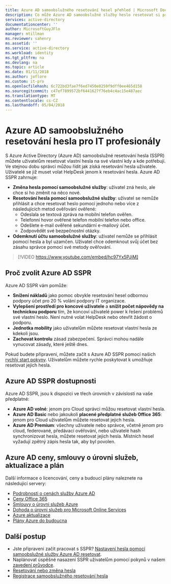 ```yaml
---
title: Azure AD samoobslužného resetování hesel přehled | Microsoft Docs
description: Co může Azure AD samoobslužné služby heslo resetovat si pro vaši organizaci?
services: active-directory
documentationcenter: ''
author: MicrosoftGuyJFlo
manager: mtillman
ms.reviewer: sahenry
ms.assetid: ''
ms.service: active-directory
ms.workload: identity
ms.tgt_pltfrm: na
ms.devlang: na
ms.topic: article
ms.date: 01/11/2018
ms.author: joflore
ms.custom: it-pro
ms.openlocfilehash: 6c722bd3fae7f6ed7450e0259f9dff0ee465d158
ms.sourcegitcommit: c47ef7899572bf6441627f76eb4c4ac15e487aec
ms.translationtype: MT
ms.contentlocale: cs-CZ
ms.lasthandoff: 05/04/2018
---
```

# <a name="azure-ad-self-service-password-reset-for-the-it-professional"></a>Azure AD samoobslužného resetování hesla pro IT profesionály

S Azure Active Directory (Azure AD) samoobslužné resetování hesla (SSPR) můžete uživatelům resetovat vlastní hesla na své vlastní kdy a kde potřebují. Ve stejnou dobu správci můžou řídit jak získá resetování hesla uživatele. Uživatelé se již muset volat HelpDesk jenom k resetování hesla. Azure AD SSPR zahrnuje:

* **Změna hesla pomocí samoobslužné služby**: uživatel zná heslo, ale chce si ho změnit na něco nové.
* **Resetování hesla pomocí samoobslužné služby**: uživatel se nemůže přihlásit a chce resetovat heslo pomocí jednoho nebo více z následujících metod ověřování ověřené:
   * Odeslala se textová zpráva na mobilní telefon ověřen.
   * Telefonní hovor ověřené telefon mobilní telefon nebo office.
   * Odešlete e-mail ověřené sekundární e-mailový účet.
   * Zodpovědět své bezpečnostní otázky.
* **Odemknutí účtu samoobslužné služby**: uživatel nemůže se přihlásit pomocí hesla a byl uzamčen. Uživatel chce odemknout svůj účet bez zásahu správce pomocí své metody ověřování.

> [!VIDEO https://www.youtube.com/embed/hc97Yx5PJiM]

## <a name="why-choose-azure-ad-sspr"></a>Proč zvolit Azure AD SSPR

Azure AD SSPR vám pomůže:

* **Snížení nákladů** jako pomoc obvykle resetování hesel odbornou podpory účet pro 20 % volání podpory IT organizace. 
* **Vylepšení prostředí pro koncové uživatele** a **snížit počet nápovědy na technickou podporu** tím, že koncoví uživatelé power k řešení problémů své vlastní heslo. Není nutné volat HelpDesk nebo otevřít žádost o podporu.
* **Jednotka mobility** jako uživatelům můžete resetovat vlastní hesla ze kdekoli jsou.
* **Zachovat kontrolu** zásad zabezpečení. Správci mohou nadále vynucovat zásady, které ještě dnes.

Pokud budete připraveni, můžete začít s Azure AD SSPR pomocí našich [rychlý start pokyny](quickstart-sspr.md). Uživatelům můžete rychle poskytovat k umožňuje resetovat jejich hesla.

## <a name="azure-ad-sspr-availability"></a>Azure AD SSPR dostupnosti

Azure AD SSPR, jsou k dispozici ve třech úrovních v závislosti na vaše předplatné:

* **Azure AD volné**: jenom pro Cloud správci můžou resetovat vlastní hesla.
* **Azure AD Basic** nebo jakoukoli **placené předplatné služeb Office 365**: jenom pro Cloud uživatelům můžete resetovat jejich hesla.
* **Azure AD Premium**: všechny uživatele nebo správce, včetně jenom pro cloud, federované, předávací ověřování, nebo uživatelé hash synchronizovat hesla, můžete resetovat jejich hesla. Místních hesel vyžadují zpětný zápis hesla tak, aby byl povolen.

## <a name="azure-ad-pricing-sla-updates-and-roadmap"></a>Azure AD ceny, smlouvy o úrovni služeb, aktualizace a plán

Další informace o licencování, ceny a budoucí plány naleznete na následující servery:

* [Podrobnosti o cenách služby Azure AD](https://azure.microsoft.com/pricing/details/active-directory/)
* [Ceny Office 365](https://products.office.com/compare-all-microsoft-office-products?tab=2)
* [Smlouvy o úrovni služeb Azure](https://azure.microsoft.com/support/legal/sla/)
* [Dohoda o úrovni služeb pro Microsoft Online Services](http://go.microsoft.com/fwlink/?LinkID=272026&clcid=0x409)
* [Azure aktualizace](https://azure.microsoft.com/updates/)
* [Plány Azure do budoucna](https://www.microsoft.com/cloud-platform/roadmap-recently-available)

## <a name="next-steps"></a>Další postup

* Jste připraveni začít pracovat s SSPR? [Nastavení hesla pomocí samoobslužné služby Azure AD resetovat](quickstart-sspr.md).
* Naplánovat úspěšné nasazení SSPR uživatelům pomocí pokynů v našem [zavedení průvodce](howto-sspr-deployment.md).
* [Resetování nebo změna hesla](../active-directory-passwords-update-your-own-password.md)
* [Registrace samoobslužného resetování hesla](../active-directory-passwords-reset-register.md)
